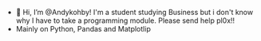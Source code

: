 - 👋 Hi, I’m @Andykohby! I'm a student studying Business but i don't know why I have to take a programming module. Please send help pl0x!!
-  Mainly on Python, Pandas and Matplotlip 
